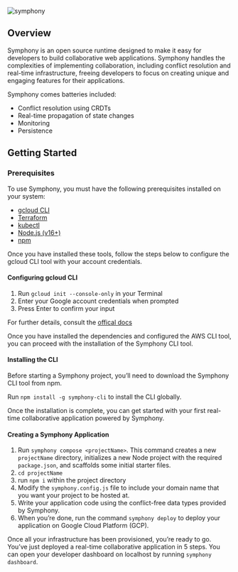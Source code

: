 ![symphony](https://github.com/symphony-collaboration/symphony/assets/68111562/f37a0442-ea1d-475a-ba80-970bbde72197)


## Overview

Symphony is an open source runtime designed to make it easy for developers to build collaborative web applications. Symphony handles the complexities of implementing collaboration, including conflict resolution and real-time infrastructure, freeing developers to focus on creating unique and engaging features for their applications.

Symphony comes batteries included:

- Conflict resolution using CRDTs
- Real-time propagation of state changes
- Monitoring
- Persistence

## Getting Started

### Prerequisites

To use Symphony, you must have the following prerequisites installed on your system:


- [gcloud CLI](https://cloud.google.com/sdk/gcloud)
- [Terraform](https://developer.hashicorp.com/terraform/tutorials/gcp-get-started/install-cli)
- [kubectl](https://kubernetes.io/docs/tasks/tools/)
- [Node.js (v16+)](https://nodejs.org/en)
- [npm](https://docs.npmjs.com/getting-started)

Once you have installed these tools, follow the steps below to configure the gcloud CLI tool with your account credentials.

#### Configuring gcloud CLI

1. Run `gcloud init --console-only` in your Terminal
2. Enter your Google account credentials when prompted
3. Press Enter to confirm your input

For further details, consult the [offical docs](https://cloud.google.com/docs/authentication)

Once you have installed the dependencies and configured the AWS CLI tool, you can proceed with the installation of the Symphony CLI tool.

#### Installing the CLI

Before starting a Symphony project, you’ll need to download the Symphony CLI tool from npm.

Run `npm install -g symphony-cli` to install the CLI globally.

Once the installation is complete, you can get started with your first real-time collaborative application powered by Symphony.

#### Creating a Symphony Application

1. Run `symphony compose <projectName>`. This command creates a new `projectName` directory, initializes a new Node project with the required `package.json`, and scaffolds some initial starter files.
2. `cd projectName`
3. run `npm i` within the project directory
4. Modify the `symphony.config.js` file to include your domain name that you want your project to be hosted at.
5. Write your application code using the conflict-free data types provided by Symphony.
6. When you’re done, run the command `symphony deploy` to deploy your application on Google Cloud Platform (GCP).

Once all your infrastructure has been provisioned, you’re ready to go. You’ve just deployed a real-time collaborative application in 5 steps. You can open your developer dashboard on localhost by running `symphony dashboard`.
